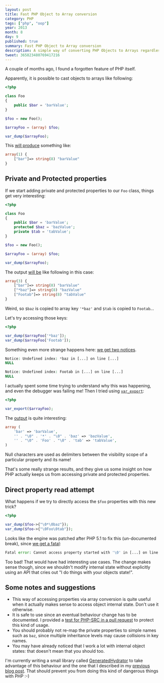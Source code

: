 ```yaml
---
layout: post
title: Fast PHP Object to Array conversion
category: PHP
tags: ["php", "oop"]
year: 2013
month: 8
day: 9
published: true
summary: Fast PHP Object to Array conversion
description: A simple way of converting PHP Objects to Arrays regardless of their API
tweet: 365823480769417216
---
```


<p>
    A couple of months ago, I found a forgotten feature of PHP itself.
</p>
<p>
    Apparently, it is possible to cast objects to arrays like following:
</p>

~~~php
<?php

class Foo
{
    public $bar = 'barValue';
}

$foo = new Foo();

$arrayFoo = (array) $foo;

var_dump($arrayFoo);
~~~
<p>
    This <a href="https://3v4l.org/dj6Ei" target="_blank">will produce</a> something like:
</p>

~~~php
array(1) {
    ["bar"]=> string(8) "barValue"
}
~~~

<h2>Private and Protected properties</h2>

<p>
    If we start adding private and protected properties to our <code>Foo</code> class, things get
    very interesting:
</p>


~~~php
<?php

class Foo
{
    public $bar = 'barValue';
    protected $baz = 'bazValue';
    private $tab = 'tabValue';
}

$foo = new Foo();

$arrayFoo = (array) $foo;

var_dump($arrayFoo);
~~~

<p>
    The output <a href="https://3v4l.org/vK1t6" target="_blank">will be</a> like following in this case:
</p>

~~~php
array(3) {
    ["bar"]=> string(8) "barValue"
    ["*baz"]=> string(8) "bazValue"
    ["Footab"]=> string(8) "tabValue"
}
~~~

<p>
    Weird, so <code>$baz</code> is copied to array key <code>'*baz'</code> and <code>$tab</code>
    is copied to <code>Footab</code>...
</p>
<p>Let's try accessing those keys:</p>

~~~php
<?php

var_dump($arrayFoo['*baz']);
var_dump($arrayFoo['Footab']);
~~~

<p>
    Something even more strange happens here:
    <a href="https://3v4l.org/JimNP" target="_blank">we get two notices</a>.
</p>

~~~php
Notice: Undefined index: *baz in [...] on line [...]
NULL

Notice: Undefined index: Footab in [...] on line [...]
NULL
~~~

<p>
    I actually spent some time trying to understand why this was happening, and even the debugger was failing
    me! Then I tried using
    <a href="https://secure.php.net/manual/en/function.var-export.php" target="_blank"><code>var_export</code></a>:
</p>


~~~php
<?php

var_export($arrayFoo);
~~~

<p>
    The <a href="https://3v4l.org/UQlb0" target="_blank">output</a> is quite interesting:
</p>

~~~php
array (
    'bar' => 'barValue',
    '' . "\0" . '*' . "\0" . 'baz' => 'bazValue',
    '' . "\0" . 'Foo' . "\0" . 'tab' => 'tabValue',
)
~~~

<p>
    Null characters are used as delimiters between the visibility scope of a particular property and its name!
</p>
<p>
    That's some really strange results, and they give us some insight on how PHP actually keeps us from
    accessing private and protected properties.
</p>

<h2>Direct property read attempt</h2>

<p>
    What happens if we try to directly access the <code>$foo</code> properties with this new trick?
</p>

~~~php
<?php

var_dump($foo->{"\0*\0baz"});
var_dump($foo->{"\0Foo\0tab"});
~~~

<p>
    Looks like the engine was patched after PHP 5.1 to fix this (un-documented break),
    since <a href="https://3v4l.org/e5hWG" target="_blank">we get a fatal</a>:
</p>

~~~php
Fatal error: Cannot access property started with '\0' in [...] on line [...]
~~~

<p>
    Too bad! That would have had interesting use cases. The change makes sense though, since we shouldn't
    modify internal state without explicitly using an API that cries out "I do things with your objects state!".
</p>

<h2>Some notes and suggestions</h2>

<ul>
    <li>
        This way of accessing properties via array conversion is quite useful when it actually makes sense to
        access object internal state. Don't use it otherwise.
    </li>
    <li>
        It is safe to use since an eventual behaviour change has to be documented. I provided a
        <a href="https://github.com/php/php-src/pull/358" target="_blank">test for PHP-SRC in a pull request</a>
        to protect this kind of usage.
    </li>
    <li>
        You should probably not re-map the private properties to simple names such as
        <code>baz</code>, since multiple inheritance levels may cause collisions in key names.
    </li>
    <li>
        You may have already noticed that I work a lot with internal object states: that doesn't mean that you
        should too.
    </li>
</ul>

<p>
    I'm currently writing a small library called
    <a href="https://github.com/Ocramius/GeneratedHydrator" target="_blank">GeneratedHydrator</a>
    to take advantage of this behaviour and the one that I described in my
    <a href="{{page.previous.url}}">previous blog post</a>. That should prevent you from doing this
    kind of dangerous things with PHP :-)
</p>

